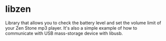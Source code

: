 libzen
======

Library that allows you to check the battery level and set the volume limit of your Zen Stone mp3 player. 
It's also a simple example of how to communicate with USB mass-storage device with libusb.
